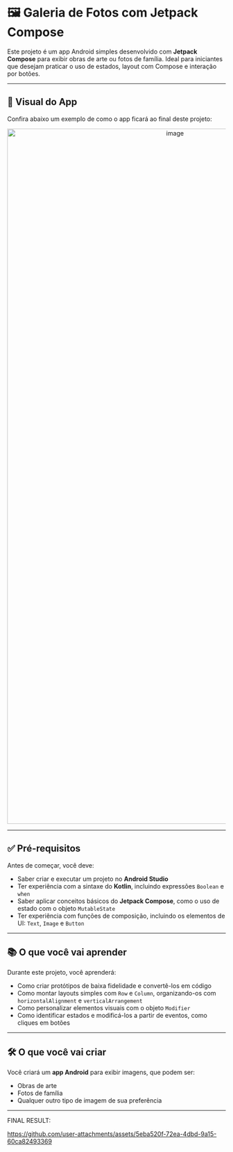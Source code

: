 # 🖼️ Galeria de Fotos com Jetpack Compose

Este projeto é um app Android simples desenvolvido com **Jetpack Compose** para exibir obras de arte ou fotos de família. Ideal para iniciantes que desejam praticar o uso de estados, layout com Compose e interação por botões.

---

## 📱 Visual do App

Confira abaixo um exemplo de como o app ficará ao final deste projeto:

<p align="center">
  <img width="758" height="1600" alt="image" src="https://github.com/user-attachments/assets/6bbf4021-b94b-43dd-a45d-5a85b88a359a" />
</p>


---

## ✅ Pré-requisitos

Antes de começar, você deve:

-  Saber criar e executar um projeto no **Android Studio**
-  Ter experiência com a sintaxe do **Kotlin**, incluindo expressões `Boolean` e `when`
-  Saber aplicar conceitos básicos do **Jetpack Compose**, como o uso de estado com o objeto `MutableState`
-  Ter experiência com funções de composição, incluindo os elementos de UI: `Text`, `Image` e `Button`

---

## 📚 O que você vai aprender

Durante este projeto, você aprenderá:

-  Como criar protótipos de baixa fidelidade e convertê-los em código
-  Como montar layouts simples com `Row` e `Column`, organizando-os com `horizontalAlignment` e `verticalArrangement`
-  Como personalizar elementos visuais com o objeto `Modifier`
-  Como identificar estados e modificá-los a partir de eventos, como cliques em botões

---

## 🛠️ O que você vai criar

Você criará um **app Android** para exibir imagens, que podem ser:

- Obras de arte
- Fotos de família
- Qualquer outro tipo de imagem de sua preferência

---

FINAL RESULT:

https://github.com/user-attachments/assets/5eba520f-72ea-4dbd-9a15-60ca82493369



